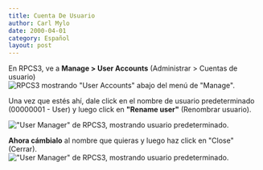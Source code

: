 ```yaml
---
title: Cuenta De Usuario
author: Carl Mylo
date: 2000-04-01
category: Español
layout: post
---
```


En RPCS3, ve a **Manage > User Accounts** (Administrar > Cuentas de usuario)  
![RPCS3 mostrando "User Accounts" abajo del menú de "Manage".](https://raw.githubusercontent.com/hmxmilohax/rb3-pc/main/assets/images/conf/rpcs3user.png "RPCS3: User Accounts")

Una vez que estés ahí, dale click en el nombre de usuario predeterminado (00000001 - User) y luego click en **"Rename user"** (Renombrar usuario).

!["User Manager" de RPCS3, mostrando usuario predeterminado.](https://raw.githubusercontent.com/hmxmilohax/rb3-pc/main/assets/images/conf/rpcs3rename.png "RPCS3: User Accounts")

**Ahora cámbialo** al nombre que quieras y luego haz click en "Close" (Cerrar).  
!["User Manager" de RPCS3, mostrando usuario predeterminado.](https://raw.githubusercontent.com/hmxmilohax/rb3-pc/main/assets/images/conf/rpcs3namepanel.png "RPCS3: Rename User")